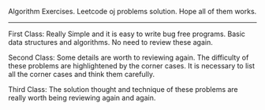 Algorithm Exercises.
Leetcode oj problems solution.
Hope all of them works.

*************************************
First Class:
Really Simple and it is easy to write bug free programs.
Basic data structures and algorithms.
No need to review these again.

Second Class:
Some details are worth to reviewing again.
The difficulty of these problems are highlightened by the corner cases.
It is necessary to list all the corner cases and think them carefully.

Third Class:
The solution thought and technique of these problems 
are really worth being reviewing again and again.
